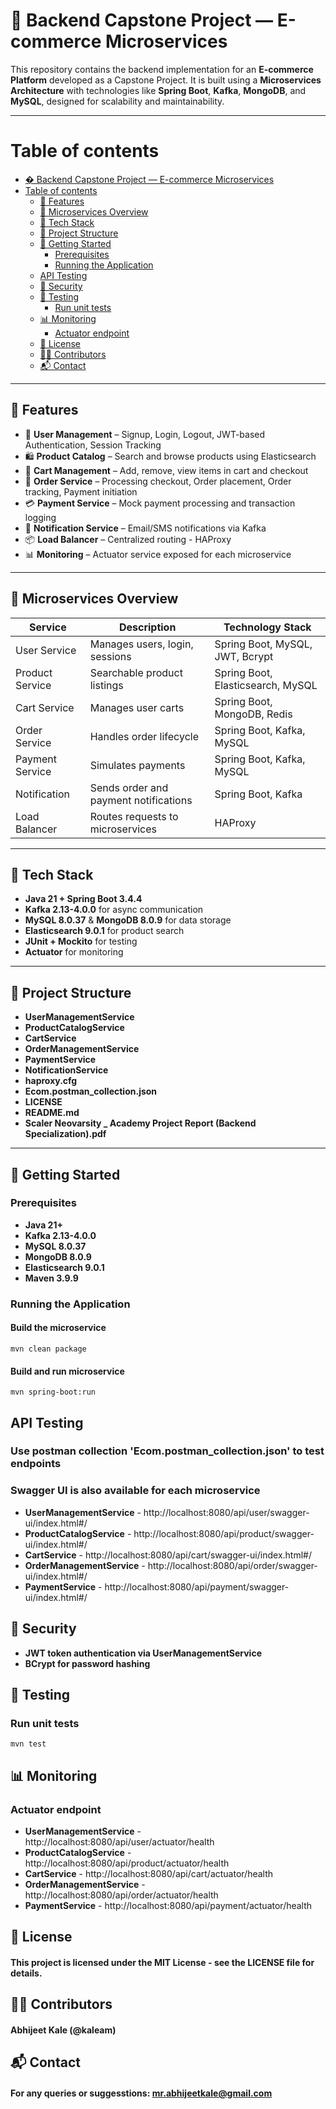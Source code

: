 # 🛒 Backend Capstone Project — E-commerce Microservices

This repository contains the backend implementation for an **E-commerce Platform** developed as a Capstone Project. It is built using a **Microservices Architecture** with technologies like **Spring Boot**, **Kafka**, **MongoDB**, and **MySQL**, designed for scalability and maintainability.

---

# Table of contents
- [� Backend Capstone Project — E-commerce Microservices](#-backend-capstone-project--e-commerce-microservices)
- [Table of contents](#table-of-contents)
  - [🚀 Features](#-features)
  - [🧱 Microservices Overview](#-microservices-overview)
  - [🧪 Tech Stack](#-tech-stack)
  - [📂 Project Structure](#-project-structure)
  - [🔧 Getting Started](#-getting-started)
    - [Prerequisites](#prerequisites)
    - [Running the Application](#running-the-application)
  - [API Testing](#api-testing)
  - [🔐 Security](#-security)
  - [🧪 Testing](#-testing)
    - [Run unit tests](#run-unit-tests)
  - [📊 Monitoring](#-monitoring)
    - [Actuator endpoint](#actuator-endpoint)
  - [🧾 License](#-license)
  - [🙋‍♂️ Contributors](#️-contributors)
  - [📬 Contact](#-contact)

---

## 🚀 Features

- 🔐 **User Management** – Signup, Login, Logout, JWT-based Authentication, Session Tracking
- 🛍️ **Product Catalog** – Search and browse products using Elasticsearch
- 🛒 **Cart Management** – Add, remove, view items in cart and checkout
- 🧾 **Order Service** – Processing checkout, Order placement, Order tracking, Payment initiation
- 💳 **Payment Service** – Mock payment processing and transaction logging
- 🔔 **Notification Service** – Email/SMS notifications via Kafka
- 📦 **Load Balancer** – Centralized routing - HAProxy
- 📊 **Monitoring** – Actuator service exposed for each microservice

---

## 🧱 Microservices Overview

| Service         | Description                           | Technology Stack                  |
| --------------- | ------------------------------------- | --------------------------------- |
| User Service    | Manages users, login, sessions        | Spring Boot, MySQL, JWT, Bcrypt   |
| Product Service | Searchable product listings           | Spring Boot, Elasticsearch, MySQL |
| Cart Service    | Manages user carts                    | Spring Boot, MongoDB, Redis       |
| Order Service   | Handles order lifecycle               | Spring Boot, Kafka, MySQL         |
| Payment Service | Simulates payments                    | Spring Boot, Kafka, MySQL         |
| Notification    | Sends order and payment notifications | Spring Boot, Kafka                |
| Load Balancer   | Routes requests to microservices      | HAProxy                           |

---

## 🧪 Tech Stack

- **Java 21 + Spring Boot 3.4.4**
- **Kafka 2.13-4.0.0** for async communication
- **MySQL 8.0.37** & **MongoDB 8.0.9** for data storage
- **Elasticsearch 9.0.1** for product search
- **JUnit + Mockito** for testing
- **Actuator** for monitoring

---

## 📂 Project Structure

- **UserManagementService**
- **ProductCatalogService**
- **CartService**
- **OrderManagementService**
- **PaymentService**
- **NotificationService**
- **haproxy.cfg**
- **Ecom.postman_collection.json**
- **LICENSE**
- **README.md**
- **Scaler Neovarsity _ Academy Project Report (Backend Specialization).pdf**

---

## 🔧 Getting Started

### Prerequisites

- **Java 21+**
- **Kafka 2.13-4.0.0**
- **MySQL 8.0.37**
- **MongoDB 8.0.9**
- **Elasticsearch 9.0.1**
- **Maven 3.9.9**

### Running the Application

#### Build the microservice
```
mvn clean package
```

#### Build and run microservice
```
mvn spring-boot:run
```

## API Testing

### Use postman collection 'Ecom.postman_collection.json' to test endpoints
### Swagger UI is also available for each microservice
- **UserManagementService**     - http://localhost:8080/api/user/swagger-ui/index.html#/
- **ProductCatalogService**     - http://localhost:8080/api/product/swagger-ui/index.html#/
- **CartService**               - http://localhost:8080/api/cart/swagger-ui/index.html#/
- **OrderManagementService**    - http://localhost:8080/api/order/swagger-ui/index.html#/
- **PaymentService**            - http://localhost:8080/api/payment/swagger-ui/index.html#/

## 🔐 Security

- **JWT token authentication via UserManagementService**
- **BCrypt for password hashing**

## 🧪 Testing

### Run unit tests
```
mvn test
```

## 📊 Monitoring

### Actuator endpoint

- **UserManagementService**     - http://localhost:8080/api/user/actuator/health
- **ProductCatalogService**     - http://localhost:8080/api/product/actuator/health
- **CartService**               - http://localhost:8080/api/cart/actuator/health
- **OrderManagementService**    - http://localhost:8080/api/order/actuator/health
- **PaymentService**            - http://localhost:8080/api/payment/actuator/health

## 🧾 License

#### This project is licensed under the MIT License - see the LICENSE file for details.

## 🙋‍♂️ Contributors

#### Abhijeet Kale (@kaleam)

## 📬 Contact

#### For any queries or suggesstions: mr.abhijeetkale@gmail.com